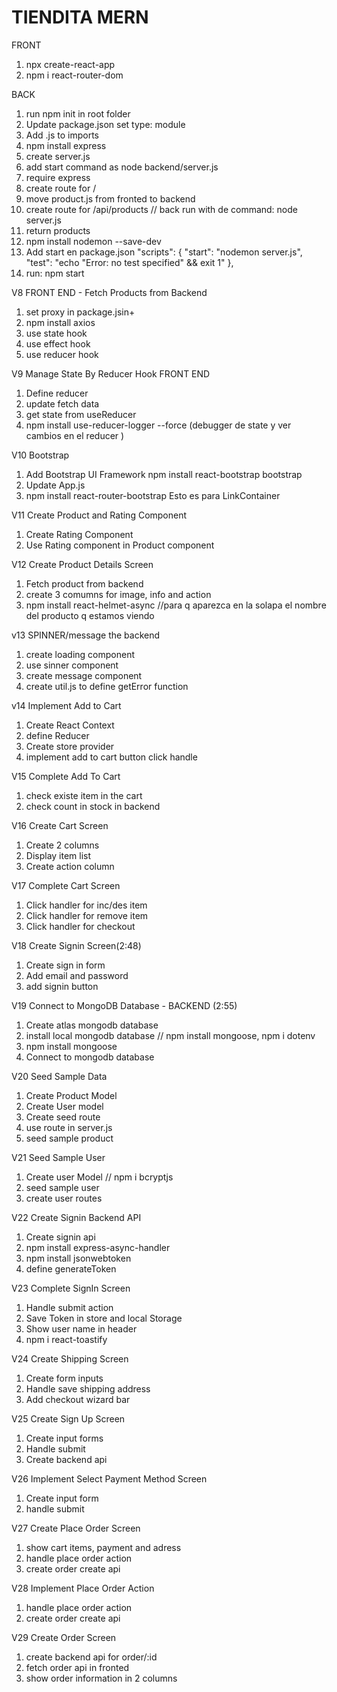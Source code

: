 # TIENDITA MERN

FRONT

1. npx create-react-app
2. npm i react-router-dom

BACK

1. run npm init in root folder
2. Update package.json set type: module
3. Add .js to imports
4. npm install express
5. create server.js
6. add start command as node backend/server.js
7. require express
8. create route for /
9. move product.js from fronted to backend
10. create route for /api/products // back run with de command: node server.js
11. return products
12. npm install nodemon --save-dev
13. Add start en package.json
    "scripts": {
    "start": "nodemon server.js",
    "test": "echo \"Error: no test specified\" && exit 1"
    },
14. run: npm start

V8 FRONT END - Fetch Products from Backend

1. set proxy in package.jsin+
2. npm install axios
3. use state hook
4. use effect hook
5. use reducer hook

V9 Manage State By Reducer Hook FRONT END

1. Define reducer
2. update fetch data
3. get state from useReducer
4. npm install use-reducer-logger --force (debugger de state y ver cambios en el reducer )

V10 Bootstrap

1. Add Bootstrap UI Framework npm install react-bootstrap bootstrap
2. Update App.js
3. npm install react-router-bootstrap Esto es para LinkContainer

V11 Create Product and Rating Component

1. Create Rating Component
2. Use Rating component in Product component

V12 Create Product Details Screen

1. Fetch product from backend
2. create 3 comumns for image, info and action
3. npm install react-helmet-async //para q aparezca en la solapa el nombre del producto q estamos viendo

v13 SPINNER/message the backend

1. create loading component
2. use sinner component
3. create message component
4. create util.js to define getError function

v14 Implement Add to Cart

1. Create React Context
2. define Reducer
3. Create store provider
4. implement add to cart button click handle

V15 Complete Add To Cart

1. check existe item in the cart
2. check count in stock in backend

V16 Create Cart Screen

1. Create 2 columns
2. Display item list
3. Create action column

V17 Complete Cart Screen

1. Click handler for inc/des item
2. Click handler for remove item
3. Click handler for checkout

V18 Create Signin Screen(2:48)

1. Create sign in form
2. Add email and password
3. add signin button

V19 Connect to MongoDB Database - BACKEND (2:55)

1. Create atlas mongodb database
2. install local mongodb database // npm install mongoose, npm i dotenv
3. npm install mongoose
4. Connect to mongodb database

V20 Seed Sample Data

1. Create Product Model
2. Create User model
3. Create seed route
4. use route in server.js
5. seed sample product

V21 Seed Sample User

1. Create user Model // npm i bcryptjs
2. seed sample user
3. create user routes

V22 Create Signin Backend API

1. Create signin api
2. npm install express-async-handler
3. npm install jsonwebtoken
4. define generateToken

V23 Complete SignIn Screen

1. Handle submit action
2. Save Token in store and local Storage
3. Show user name in header
4. npm i react-toastify

V24 Create Shipping Screen

1. Create form inputs
2. Handle save shipping address
3. Add checkout wizard bar

V25 Create Sign Up Screen

1. Create input forms
2. Handle submit
3. Create backend api

V26 Implement Select Payment Method Screen

1. Create input form
2. handle submit

V27 Create Place Order Screen

1. show cart items, payment and adress
2. handle place order action
3. create order create api

V28 Implement Place Order Action

1. handle place order action
2. create order create api

V29 Create Order Screen

1. create backend api for order/:id
2. fetch order api in fronted
3. show order information in 2 columns
